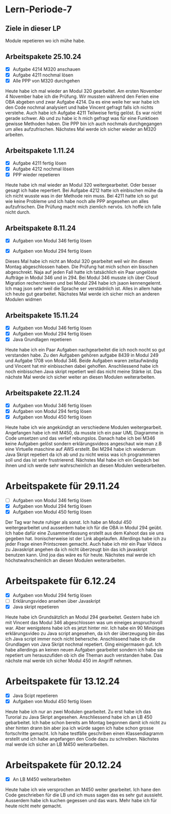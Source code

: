 # Lern-Periode-7

## Ziele in dieser LP

Module repetieren wo ich mühe habe. 

## Arbeitspakete 25.10.24
- [x]  Aufgabe 4214 M320 anschauen 
- [x]  Aufgabe 4211 nochmal lösen 
- [x]  Alle PPP von M320 durchgehen 

Heute habe ich mal wieder an Modul 320 gearbeitet. Am ersten November 4 November habe ich die Prüfung. Wir mussten während den Ferien eine OBA abgeben und zwar Aufgabe 4214. Da es eine weile her war habe ich den Code nochmal analysiert und habe Vincent gefragt falls ich nichts verstehe. Auch habe ich Aufgabe 4211 Teilweise fertig gelöst. Es war nicht gerade schwer. Ab und zu habe ic h mich gefragt was für eine Funktioen gewisse Methoden haben. Die PPP bin ich auch nochmals durchgegangen um alles aufzufrischen. Nächstes Mal werde ich sicher wieder an M320 arbeiten.

## Arbeitspakete 1.11.24

- [x] Aufgabe 4211 fertig lösen
- [x] Aufgabe 4212 nochmal lösen 
- [x] PPP wieder repetieren 

Heute habe ich mal wieder an Modul 320 weitergearbeitet. Oder besser gesagt ich habe repertiert. Bei Aufgabe 4212 hatte ich einbischen mühe da ich nicht wusste was in der Methode rein muss. Bei 4211 hatte ich so gut wie keine Probleme und ich habe noch alle PPP angesehen um alles aufzufrischen. Die Prüfung macht mich ziemlich nervös. Ich hoffe ich falle nicht durch.


## Arbeitspakete 8.11.24

- [x] Aufgaben von Modul 346 fertig lösen
- [x] Aufgaben von Modul 294 fertig lösen 


Dieses Mal habe ich nicht an Modul 320 gearbeitet weil wir ihn diesen Montag abgeschlossen haben. Die Prüfung hat mich schon ein bisschen abgeschrekt. Naja auf jeden Fall hatte ich tatsächlich ein Paar ungelöste Aufträge in Modul 346 und in 294. Bei Modul 346 musste ich über Cloud Migration recherchieren und bei Modul 294 habe ich jsaon kennengelernt. Ich mag json sehr weil die Sprache ser verstädnlich ist. Alles in allem habe ich heute gut gearbeitet. Nächstes Mal werde ich sicher mich an anderen Modulen widmen 

## Arbeitspakete 15.11.24

- [x] Aufgaben von Modul 346 fertig lösen
- [x] Aufgaben von Modul 294 fertig lösen
- [x] Java Grundlagen repetieren

Heute habe ich ein Paar Aufgaben nachgearbeitet die ich noch nocht so gut verstanden habe. Zu den Aufgaben gehören aufgabe 8439 in Modul 249 und Aufgabe 1708 von Modul 346. Beide Aufgaben waren zeitaufwändig und Vincent hat mir einbisschen dabei geholfen. Anschliessend habe ich noch einbisschen Java skript repetiert weil das nicht meine Stärke ist. Das nächste Mal werde ich sicher weiter an diesen Modulen weiterarbeiten. 

## Arbeitspakete 22.11.24

- [x] Aufgaben von Modul 346 fertig lösen
- [x] Aufgaben von Modul 294 fertig lösen
- [x] Aufgaben von Modul 450 fertig lösen

Heute habe ich wie angekündigt an verschiedene Modulen weitergearbeit. Angefangen habe ich mit M450, da musste ich ein paar UML Diagramme in Code umsetzen und das verlief rebungslos. Danach habe ich bei M346 keine Aufgaben gelöst sondern erklärungsvideos angeschaut wie man z.B eine Virtuelle maschine auf AWS erstellt. Bei M294 habe ich wiederrum Java Skript repetiert da ich ab und zu nicht weiss was ich programmieren soll und das ist sehr frustrierend. Nächstes Mal habe ich ein Gespäch bei ihnen und ich werde sehr wahrscheinlich an diesen Modulen weiterarbeiten. 

# Arbeitspakete für 29.11.24

- [ ] Aufgaben von Modul 346 fertig lösen
- [x] Aufgaben von Modul 294 fertig lösen
- [x] Aufgaben von Modul 450 fertig lösen

Der Tag war heute ruhiger als sonst. Ich habe an Modul 450 weitergearbeitet und ausserdem habe ich für die OBA in Modul 294 geübt. Ich habe dafür eine Zusammenfassung erstellt aus dem Kahoot das sie uns gegeben hat. Ironischerweise ist der Link abgelaufen. Allerdings habe ich zu jeder Frage einen Printscreen gemacht. Auch habe ich mir ein Paar Videos zu Javaskript angehen da ich nicht überzeugt bin das ich javaskript benutzen kann. Und joa das wäre es für heute. Nächstes mal werde ich höchstwahrscheinlich an diesen Modulen weiterarbeiten. 

# Arbeitspakete für 6.12.24

- [x] Aufgaben von Modul 294 fertig lösen
- [ ] Erklärungsvideo ansehen über Javaskript
- [x] Java skript repetieren

Heute habe ich Grundsätzlich an Modul 294 gearbeitet. Gestern habe ich mit Vincent das Modul 346 abgeschlossen was um eineiges anspruchsvoll war. Aber wenigstens habe ich es jetzt hinter mir. Ich habe ein 90 Minütiges erklärungsvideo zu Java script angesehen, da ich der überzeugung bin das ich Java script immer noch nicht behersche. Anschlissend habe ich die Grundlagen von Java Skript nochmal repetiert. Ging einigermasen gut. Ich habe allerdings an keinen neuen Aufgaben gearbeitet sondern ich habe sie repetiert um herauszufiden ob ich die Theman auch verstanden habe. Das nächste mal werde ich sicher Modul 450 im Angriff nehmen. 

# Arbeitspakete für 13.12.24

- [x] Java Scipt repetieren 
- [x] Aufgaben von Modul 450 fertig lösen

Heute habe ich nur an zwei Modulen gearbeitet. Zu erst habe ich das Turorial zu Java Skript angesehen. Anschliessend habe ich an LB 450 gebarbeitet. Ich habe schon bereits am Montag begonnen damit ich nicht zu sher hinten drann bin aber joa ich würde sagen ich habe schon grosse fortschritte gemacht. Ich habe testfälle geschriben einen Klassendiagramm erstellt und ich habe angefangen den Code dazu zu schreiben. Nächstes mal werde ich sicher an LB M450 weiterarbeiten. 

# Arbeitspakete für 20.12.24

- [x] An LB M450 weiterarbeiten

Heute habe ich wie versprochen an M450 weiter gearbeitet. Ich hane den Code geschrieben für die LB und ich muss sagen das es sehr gut aussieht. Ausserdem habe ich kuchen gegessen und das wars. Mehr habe ich für heute nicht mehr gemacht. 
